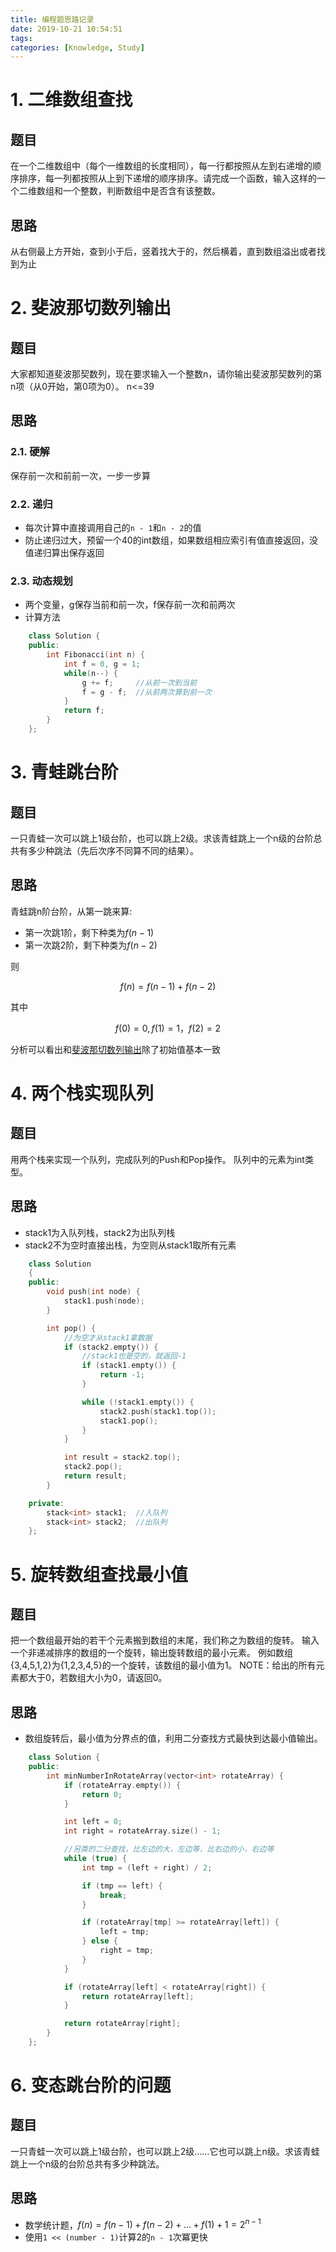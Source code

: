 ```yaml
---
title: 编程题思路记录
date: 2019-10-21 10:54:51
tags: 
categories: [Knowledge, Study]
---
```


# 1. 二维数组查找

## 题目

在一个二维数组中（每个一维数组的长度相同），每一行都按照从左到右递增的顺序排序，每一列都按照从上到下递增的顺序排序。请完成一个函数，输入这样的一个二维数组和一个整数，判断数组中是否含有该整数。

## 思路

从右侧最上方开始，查到小于后，竖着找大于的，然后横着，直到数组溢出或者找到为止

# <span id = "H2">2. 斐波那切数列输出</span>

## 题目

大家都知道斐波那契数列，现在要求输入一个整数n，请你输出斐波那契数列的第n项（从0开始，第0项为0）。
n<=39

## 思路

### 2.1. 硬解

保存前一次和前前一次，一步一步算

### 2.2. 递归

- 每次计算中直接调用自己的`n - 1`和`n - 2`的值
- 防止递归过大，预留一个40的int数组，如果数组相应索引有值直接返回，没值递归算出保存返回

### 2.3. 动态规划

- 两个变量，g保存当前和前一次，f保存前一次和前两次
- 计算方法

```C++
    class Solution {
    public:
        int Fibonacci(int n) {
            int f = 0, g = 1;
            while(n--) {
                g += f;     //从前一次到当前
                f = g - f;  //从前两次算到前一次
            }
            return f;
        }
    };
```

# 3. 青蛙跳台阶

## 题目

一只青蛙一次可以跳上1级台阶，也可以跳上2级。求该青蛙跳上一个n级的台阶总共有多少种跳法（先后次序不同算不同的结果）。

## 思路

青蛙跳n阶台阶，从第一跳来算:

- 第一次跳1阶，剩下种类为$f(n - 1)$
- 第一次跳2阶，剩下种类为$f(n - 2)$

则

$$f(n) = f(n - 1) + f(n - 2)$$

其中

$$f(0) = 0, f(1) = 1，f(2) = 2$$

分析可以看出和[斐波那切数列输出](#H2)除了初始值基本一致

# 4. 两个栈实现队列

## 题目

用两个栈来实现一个队列，完成队列的Push和Pop操作。 队列中的元素为int类型。

## 思路

- stack1为入队列栈，stack2为出队列栈
- stack2不为空时直接出栈，为空则从stack1取所有元素

```c++
    class Solution
    {
    public:
        void push(int node) {
            stack1.push(node);
        }

        int pop() {
            //为空才从stack1拿数据
            if (stack2.empty()) {
                //stack1也是空的，就返回-1
                if (stack1.empty()) {
                    return -1;
                }

                while (!stack1.empty()) {
                    stack2.push(stack1.top());
                    stack1.pop();
                }
            }

            int result = stack2.top();
            stack2.pop();
            return result;
        }

    private:
        stack<int> stack1;  //入队列
        stack<int> stack2;  //出队列
    };
```

# 5. 旋转数组查找最小值

## 题目

把一个数组最开始的若干个元素搬到数组的末尾，我们称之为数组的旋转。
输入一个非递减排序的数组的一个旋转，输出旋转数组的最小元素。
例如数组{3,4,5,1,2}为{1,2,3,4,5}的一个旋转，该数组的最小值为1。
NOTE：给出的所有元素都大于0，若数组大小为0，请返回0。

## 思路

- 数组旋转后，最小值为分界点的值，利用二分查找方式最快到达最小值输出。

```C++
    class Solution {
    public:
        int minNumberInRotateArray(vector<int> rotateArray) {
            if (rotateArray.empty()) {
                return 0;
            }

            int left = 0;
            int right = rotateArray.size() - 1;

            //另类的二分查找，比左边的大，左边等，比右边的小，右边等
            while (true) {
                int tmp = (left + right) / 2;

                if (tmp == left) {
                    break;
                }

                if (rotateArray[tmp] >= rotateArray[left]) {
                    left = tmp;
                } else {
                    right = tmp;
                }
            }

            if (rotateArray[left] < rotateArray[right]) {
                return rotateArray[left];
            }

            return rotateArray[right];
        }
    };
```

# 6. 变态跳台阶的问题

## 题目

一只青蛙一次可以跳上1级台阶，也可以跳上2级……它也可以跳上n级。求该青蛙跳上一个n级的台阶总共有多少种跳法。

## 思路

- 数学统计题，$f(n) = f(n - 1) + f(n - 2) + ... + f(1) + 1 = 2^{n - 1}$
- 使用`1 << (number - 1)`计算2的`n - 1`次冪更快